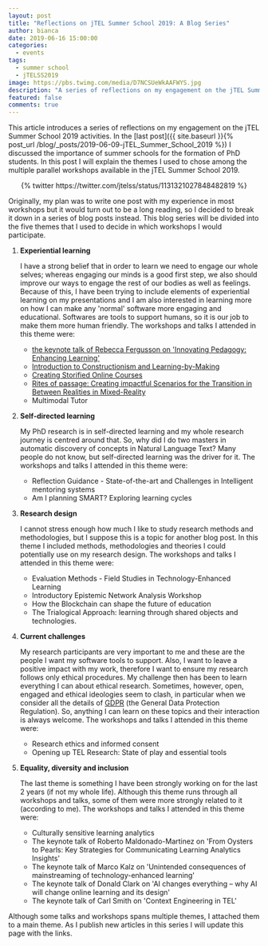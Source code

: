 ```yaml
---
layout: post
title: "Reflections on jTEL Summer School 2019: A Blog Series"
author: bianca
date: 2019-06-16 15:00:00
categories:
  - events
tags:
  - summer school
  - jTELSS2019
image: https://pbs.twimg.com/media/D7NCSUeWkAAFWYS.jpg
description: "A series of reflections on my engagement on the jTEL Summer School 2019 activities"
featured: false
comments: true
---
```


This article introduces a series of reflections on my engagement on the jTEL Summer School 2019 activities. In the [last post]({{ site.baseurl }}{% post_url /blog/_posts/2019-06-09-jTEL_Summer_School_2019 %}) I discussed the importance of summer schools for the formation of PhD students. In this post I will explain the themes I used to chose among the multiple parallel workshops available in the jTEL Summer School 2019.

<center>{% twitter https://twitter.com/jtelss/status/1131321027848482819 %}</center>

Originally, my plan was to write one post with my experience in most workshops but it would turn out to be a long reading, so I decided to break it down in a series of blog posts instead. This blog series will be divided into the five themes that I used to decide in which workshops I would participate.

1. **Experiential learning** 

    I have a strong belief that in order to learn we need to engage our whole selves; whereas engaging our minds is a good first step, we also should improve our ways to engage the rest of our bodies as well as feelings. Because of this, I have been trying to include elements of experiential learning on my presentations and I am also interested in learning more on how I can make any 'normal' software more engaging and educational. Softwares are tools to support humans, so it is our job to make them more human friendly. The workshops and talks I attended in this theme were: 

    - [the keynote talk of Rebecca Fergusson on 'Innovating Pedagogy: Enhancing Learning'](/posts/How_to_apply_pedagogies_to_research_dissemination-2019-06-16)
    - [Introduction to Constructionism and Learning-by-Making](/posts/Learning_through_making_and_public_reflection-2019-06-20)
    - [Creating Storified Online Courses](/posts/Using_storytelling_to_engage_learners-2019-06-20/)
    - [Rites of passage: Creating impactful Scenarios for the Transition in Between Realities in Mixed-Reality](/posts/Rites_of_passage_a_transition_between_levels_of_reality-2019-06-27/)
    - Multimodal Tutor

2. **Self-directed learning**

    My PhD research is in self-directed learning and my whole research journey is centred around that. So, why did I do two masters in automatic discovery of concepts in Natural Language Text? Many people do not know, but self-directed learning was the driver for it. The workshops and talks I attended in this theme were: 

    - Reflection Guidance - State-of-the-art and Challenges in Intelligent mentoring systems
	- Am I planning SMART? Exploring learning cycles

3. **Research design**

	I cannot stress enough how much I like to study research methods and methodologies, but I suppose this is a topic for another blog post. In this theme I included methods, methodologies and theories I could potentially use on my research design. The workshops and talks I attended in this theme were: 

	- Evaluation Methods - Field Studies in Technology-Enhanced Learning
	- Introductory Epistemic Network Analysis Workshop
	- How the Blockchain can shape the future of education
	- The Trialogical Approach: learning through shared objects and technologies.

4. **Current challenges** 

	My research participants are very important to me and these are the people I want my software tools to support. Also, I want to leave a positive impact with my work, therefore I want to ensure my research follows only ethical procedures. My challenge then has been to learn everything I can about ethical research. Sometimes, however, open, engaged and ethical ideologies seem to clash, in particular when we consider all the details of [GDPR](https://ec.europa.eu/info/law/law-topic/data-protection/reform_en) (the General Data Protection Regulation). So, anything I can learn on these topics and their interaction is always welcome. The workshops and talks I attended in this theme were: 

	- Research ethics and informed consent
	- Opening up TEL Research: State of play and essential tools

5. **Equality, diversity and inclusion**

	The last theme is something I have been strongly working on for the last 2 years (if not my whole life). Although this theme runs through all workshops and talks, some of them were more strongly related to it (according to me). The workshops and talks I attended in this theme were:

	- Culturally sensitive learning analytics
	- The keynote talk of Roberto Maldonado-Martinez on 'From Oysters to Pearls: Key Strategies for Communicating Learning Analytics Insights'
	- The keynote talk of Marco Kalz on 'Unintended consequences of mainstreaming of technology-enhanced learning'
	- The keynote talk of Donald Clark on 'AI changes everything – why AI will change online learning and its design'
	- The keynote talk of Carl Smith on 'Context Engineering in TEL'

Although some talks and workshops spans multiple themes, I attached them to a main theme. As I publish new articles in this series I will update this page with the links.

